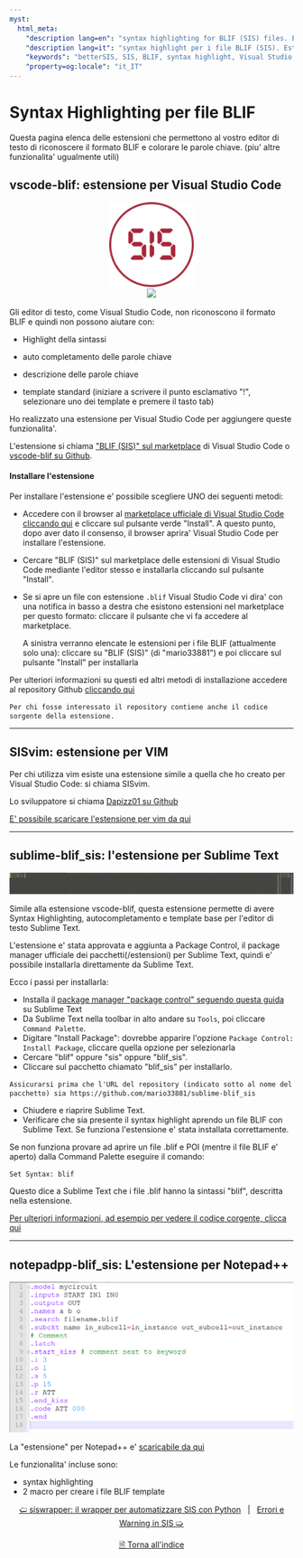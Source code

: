 ```yaml
---
myst:
  html_meta:
    "description lang=en": "syntax highlighting for BLIF (SIS) files. Extensions for Visual Studio Code, Sublime Text, Notepad++ and Vim."
    "description lang=it": "syntax highlight per i file BLIF (SIS). Estensioni per Visual Studio Code, Sublime Text, Notepad++ e Vim."
    "keywords": "betterSIS, SIS, BLIF, syntax highlight, Visual Studio Code extension, Sublime Text package, Notepad++, Vim"
    "property=og:locale": "it_IT"
---
```


# Syntax Highlighting per file BLIF

Questa pagina elenca delle estensioni che permettono al
vostro editor di testo di riconoscere il formato
BLIF e colorare le parole chiave. (piu' altre funzionalita' ugualmente utili)

## vscode-blif: estensione per Visual Studio Code

<p align="center">
<img height="150px" src="https://raw.githubusercontent.com/mario33881/vscode-blif/9c1c9abb292ec0ed749e85ead7f2fdea4b80dbfc/images/icon.png" />
<br>
<img src="https://github.com/mario33881/vscode-blif/blob/9c1c9abb292ec0ed749e85ead7f2fdea4b80dbfc/images/presentation.gif?raw=true" />
</p>

Gli editor di testo, come Visual Studio Code, non riconoscono il formato BLIF e quindi non possono aiutare con:

* Highlight della sintassi

* auto completamento delle parole chiave

* descrizione delle parole chiave

* template standard (iniziare a scrivere il punto esclamativo "!", selezionare uno dei template e premere il tasto tab)

Ho realizzato una estensione per Visual Studio Code per aggiungere queste funzionalita'.

L'estensione si chiama ["BLIF (SIS)" sul marketplace](https://marketplace.visualstudio.com/items?itemName=mario33881.vscode-blif) di Visual Studio Code o [vscode-blif su Github](https://github.com/mario33881/vscode-blif).

#### Installare l'estensione

Per installare l'estensione e' possibile scegliere UNO dei seguenti metodi:

* Accedere con il browser al [marketplace ufficiale di Visual Studio Code cliccando qui](https://marketplace.visualstudio.com/items?itemName=mario33881.vscode-blif) e cliccare sul pulsante verde "Install". A questo punto, dopo aver dato il consenso, il browser aprira' Visual Studio Code per installare l'estensione.

* Cercare "BLIF (SIS)" sul marketplace delle estensioni di Visual Studio Code mediante l'editor stesso e installarla cliccando sul pulsante "Install".

* Se si apre un file con estensione ```.blif``` Visual Studio Code vi dira' con una notifica in basso a destra 
che esistono estensioni nel marketplace per questo formato: cliccare il pulsante che vi fa accedere al marketplace.

    A sinistra verranno elencate le estensioni per i file BLIF (attualmente solo una): cliccare su "BLIF (SIS)" (di "mario33881") e poi cliccare sul pulsante "Install" per installarla

Per ulteriori informazioni su questi ed altri metodi di installazione accedere al repository Github [cliccando qui](https://github.com/mario33881/vscode-blif)

```{note}
Per chi fosse interessato il repository contiene anche il codice sorgente della estensione.
```

---

## SISvim: estensione per VIM

Per chi utilizza vim esiste una estensione simile a quella che ho creato per Visual Studio Code: si chiama SISvim.

Lo sviluppatore si chiama [Dapizz01 su Github](https://github.com/Dapizz01)

[E' possibile scaricare l'estensione per vim da qui](https://github.com/Dapizz01/SISvim)

---

## sublime-blif_sis: l'estensione per Sublime Text

<p align="center">

<img alt="GIF che mostra syntax highlight" src="https://raw.githubusercontent.com/mario33881/sublime-blif_sis/6d12b011ab479341949a42bd9f5175391fedc0ea/assets/presentation.gif"/>
</p>

Simile alla estensione vscode-blif, questa estensione permette di avere Syntax Highlighting,
autocompletamento e template base per l'editor di testo Sublime Text.

L'estensione e' stata approvata e aggiunta a Package Control, il package manager ufficiale dei pacchetti(/estensioni) per Sublime Text, quindi
e' possibile installarla direttamente da Sublime Text.

Ecco i passi per installarla:

* Installa il [package manager "package control" seguendo questa guida](https://packagecontrol.io/installation) su Sublime Text
* Da Sublime Text nella toolbar in alto andare su ```Tools```, poi cliccare ```Command Palette```.
* Digitare "Install Package": dovrebbe apparire l'opzione ```Package Control: Install Package```, cliccare quella opzione per selezionarla
* Cercare "blif" oppure "sis" oppure "blif_sis".
* Cliccare sul pacchetto chiamato "blif_sis" per installarlo.

```{note}
Assicurarsi prima che l'URL del repository (indicato sotto al nome del pacchetto) sia https://github.com/mario33881/sublime-blif_sis
```

* Chiudere e riaprire Sublime Text.
* Verificare che sia presente il syntax highlight aprendo un file BLIF con Sublime Text. Se funziona l'estensione e' stata installata correttamente.

Se non funziona provare ad aprire un file .blif e POI (mentre il file BLIF e' aperto) dalla Command Palette eseguire il comando:
```{note}
Set Syntax: blif
```
Questo dice a Sublime Text che i file .blif hanno la sintassi "blif", descritta nella estensione.

[Per ulteriori informazioni, ad esempio per vedere il codice corgente, clicca qui](https://github.com/mario33881/sublime-blif_sis)

---
## notepadpp-blif_sis: L'estensione per Notepad++
<p align="center">

<img alt="GIF che mostra syntax highlight" src="https://raw.githubusercontent.com/mario33881/notepadpp-blif_sis/6f7d5ee4613695e3654fb94b4b59b66dd0798f77/assets/syntax_highlight.png"/>
</p>

La "estensione" per Notepad++ e' [scaricabile da qui](https://github.com/mario33881/notepadpp-blif_sis)

Le funzionalita' incluse sono:
* syntax highlighting
* 2 macro per creare i file BLIF template

<div align=center>

[🢠 siswrapper: il wrapper per automatizzare SIS con Python](./005_siswrapper.md) &nbsp; | &nbsp; [Errori e Warning in SIS 🢡](./007_errori_e_warning.md)

[🗎 Torna all'indice](./tutorials.md)

</div>